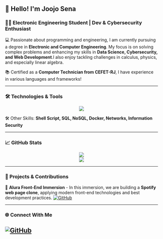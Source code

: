 ## 👋 Hello! I'm **Joojo Sena**

### 🧑‍🎓 Electronic Engineering Student | Dev & Cybersecurity Enthusiast

💻 Passionate about programming and engineering, I am currently pursuing a degree in **Electronic and Computer Engineering**. My focus is on solving complex problems and enhancing my skills in **Data Science, Cybersecurity, and Web Development**.I also enjoy tackling challenges in calculus, physics, and especially linear algebra. 

📚 Certified as a **Computer Technician from CEFET-RJ**, I have experience in various languages and frameworks!

---

### 🛠️ Technologies & Tools

<div align="center">
  <img src="https://skillicons.dev/icons?i=java,python,html,css,javascript,react,linux,git,github,c"/>
</div>

🛠️ Other Skills: **Shell Script, SQL, NoSQL, Docker, Networks, Information Security**

---

### 📈 GitHub Stats

<div align="center">
  <img src="https://github-readme-stats.vercel.app/api?username=joojo-sena&show_icons=true&theme=radical&hide_border=true"/>
  <br>
  <img src="https://github-readme-stats.vercel.app/api/top-langs/?username=joojo-sena&layout=compact&langs_count=10&theme=radical&hide_border=true&cache_seconds=1800"/>
</div>

---

### 🚀 Projects & Contributions
🔹 **Alura Front-End Immersion** - In this immersion, we are building a **Spotify web page clone**, applying modern front-end technologies and best development practices. [![GitHub](https://img.shields.io/badge/-Project-000?style=flat-square&logo=github)](https://github.com/joojo-sena/1-Aula-Imersao-Front-End-Alura.git)


---

### 🌐 Connect With Me
[![GitHub](https://img.shields.io/badge/GitHub-000?style=for-the-badge&logo=github)](https://github.com/joojo-sena)
---

